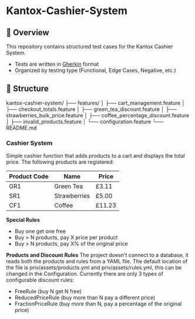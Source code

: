 # Kantox-Cashier-System

## 📌 Overview

This repository contains structured test cases for the Kantox Cashier System.

- Tests are written in [Gherkin](https://cucumber.io/docs/gherkin/) format
- Organized by testing type (Functional, Edge Cases, Negative, etc.)

## 📂 Structure

kantox-cashier-system/
├── features/
│ ├── cart_management.feature
│ ├── checkout_totals.feature
│ ├── green_tea_discount.feature
│ ├── strawberries_bulk_price.feature
│ ├── coffee_percentage_discount.feature
│ ├── invalid_products.feature
│ └── configuration.feature
└── README.md

### Cashier System

Simple cashier function that adds products to a cart and displays the total price. The following products are registered:

| Product Code | Name         | Price  |
| ------------ | ------------ | ------ |
| GR1          | Green Tea    | £3.11  |
| SR1          | Strawberries | £5.00  |
| CF1          | Coffee       | £11.23 |

**Special Rules**

- Buy one get one free
- Buy > N products, pay X price per product
- Buy > N products, pay X% of the original price

**Products and Discount Rules**
The project doesn't connect to a database, it reads both the products and rules from a YAML file.
The default location of the file is priv/assets/products.yml and priv/assets/rules.yml, this can be changed in the Configuration.
Currently there are only 3 types of configurable discount rules:

- FreeRule (buy N get N free)
- ReducedPriceRule (buy more than N pay a different price)
- FractionPriceRule (buy more than N, pay a percentage of the original price)
